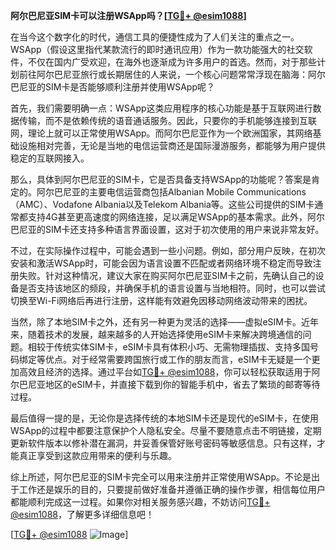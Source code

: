 **阿尔巴尼亚SIM卡可以注册WSApp吗？[[TG💪+ @esim1088](https://t.me/s/esim1088)]**

在当今这个数字化的时代，通信工具的便捷性成为了人们关注的重点之一。WSApp（假设这里指代某款流行的即时通讯应用）作为一款功能强大的社交软件，不仅在国内广受欢迎，在海外也逐渐成为许多用户的首选。然而，对于那些计划前往阿尔巴尼亚旅行或长期居住的人来说，一个核心问题常常浮现在脑海：阿尔巴尼亚的SIM卡是否能够顺利注册并使用WSApp呢？

首先，我们需要明确一点：WSApp这类应用程序的核心功能是基于互联网进行数据传输，而不是依赖传统的语音通话服务。因此，只要你的手机能够连接到互联网，理论上就可以正常使用WSApp。而阿尔巴尼亚作为一个欧洲国家，其网络基础设施相对完善，无论是当地的电信运营商还是国际漫游服务，都能够为用户提供稳定的互联网接入。

那么，具体到阿尔巴尼亚的SIM卡，它是否具备支持WSApp的功能呢？答案是肯定的。阿尔巴尼亚的主要电信运营商包括Albanian Mobile Communications（AMC）、Vodafone Albania以及Telekom Albania等。这些公司提供的SIM卡通常都支持4G甚至更高速度的网络连接，足以满足WSApp的基本需求。此外，阿尔巴尼亚的SIM卡还支持多种语言界面设置，这对于初次使用的用户来说非常友好。

不过，在实际操作过程中，可能会遇到一些小问题。例如，部分用户反映，在初次安装和激活WSApp时，可能会因为语言设置不匹配或者网络环境不稳定而导致注册失败。针对这种情况，建议大家在购买阿尔巴尼亚SIM卡之前，先确认自己的设备是否支持该地区的频段，并确保手机的语言设置与当地相符。同时，也可以尝试切换至Wi-Fi网络后再进行注册，这样能有效避免因移动网络波动带来的困扰。

当然，除了本地SIM卡之外，还有另一种更为灵活的选择——虚拟eSIM卡。近年来，随着技术的发展，越来越多的人开始选择使用eSIM卡来解决跨境通信的问题。相较于传统实体SIM卡，eSIM卡具有体积小巧、无需物理插拔、支持多国号码绑定等优点。对于经常需要跨国旅行或工作的朋友而言，eSIM卡无疑是一个更加高效且经济的选择。通过平台如[TG💪+ @esim1088](https://t.me/s/esim1088)，你可以轻松获取适用于阿尔巴尼亚地区的eSIM卡，并直接下载到你的智能手机中，省去了繁琐的邮寄等待过程。

最后值得一提的是，无论你是选择传统的本地SIM卡还是现代的eSIM卡，在使用WSApp的过程中都要注意保护个人隐私安全。尽量不要随意点击不明链接，定期更新软件版本以修补潜在漏洞，并妥善保管好账号密码等敏感信息。只有这样，才能真正享受到这款应用带来的便利与乐趣。

综上所述，阿尔巴尼亚的SIM卡完全可以用来注册并正常使用WSApp。不论是出于工作还是娱乐的目的，只要提前做好准备并遵循正确的操作步骤，相信每位用户都能顺利完成这一过程。如果你对相关服务感兴趣，不妨访问[TG💪+ @esim1088](https://t.me/s/esim1088)，了解更多详细信息吧！

[[TG💪+ @esim1088](https://t.me/s/esim1088) ![Image](https://i.postimg.cc/4NQfJmqS/Snipaste-2025-05-13-00-14-12.png)]